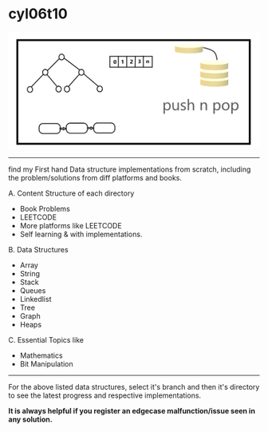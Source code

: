 # cyl06t10


<img src='https://github.com/1aman1/cyl06t10/blob/mastercodebase/utils/git%20sketches.png'>


***

find my First hand Data structure implementations from scratch, including the problem/solutions from diff platforms and books.

A. Content Structure of each directory
   * Book Problems
   * LEETCODE
   * More platforms like LEETCODE
   * Self learning & with implementations. 
   
B. Data Structures
   * Array
   * String
   * Stack
   * Queues
   * Linkedlist
   * Tree
   * Graph
   * Heaps

C. Essential Topics like
   * Mathematics
   * Bit Manipulation
   
***

For the above listed data structures, select it's branch and then it's directory to see the latest progress and respective implementations.

__It is always helpful if you register an edgecase malfunction/issue seen in any solution.__
